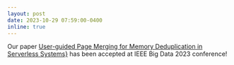 ```yaml
---
layout: post
date: 2023-10-29 07:59:00-0400
inline: true
---
```


Our paper [User-guided Page Merging for Memory Deduplication in Serverless Systems}](/projects/upm) has been accepted at IEEE Big Data 2023 conference!
